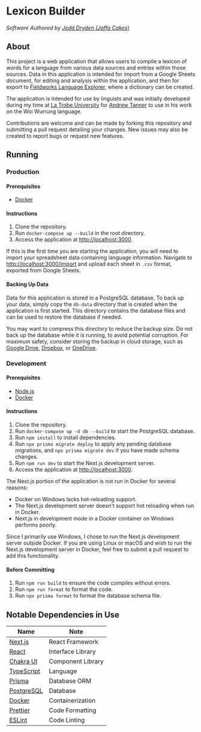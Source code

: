 # Lexicon Builder
*Software Authored by [Jedd Dryden (Jaffa Cakes)](https://github.com/Jaffa-Cakes)*

## About

This project is a web application that allows users to compile a lexicon of words for a language from various data sources and entries within those sources.
Data in this application is intended for import from a Google Sheets document, for editing and analysis within the application, and then for export to [Fieldworks Language Explorer](https://software.sil.org/fieldworks/), where a dictionary can be created.

The application is intended for use by linguists and was initially developed during my time at [La Trobe University](https://www.latrobe.edu.au/) for [Andrew Tanner](https://github.com/akrtanner) to use in his work on the Woi Wurrung language.

Contributions are welcome and can be made by forking this repository and submitting a pull request detailing your changes. New issues may also be created to report bugs or request new features.

## Running

### Production

#### Prerequisites

- [Docker](https://www.docker.com/)

#### Instructions

1. Clone the repository.
2. Run `docker-compose up --build` in the root directory.
3. Access the application at [http://localhost:3000](http://localhost:3000).

If this is the first time you are starting the application, you will need to import your spreadsheet data containing language information. Navigate to [http://localhost:3000/import](http://localhost:3000/import) and upload each sheet in `.csv` format, exported from Google Sheets.

#### Backing Up Data

Data for this application is stored in a PostgreSQL database.
To back up your data, simply copy the `db-data` directory that is created when the application is first started. This directory contains the database files and can be used to restore the database if needed.

You may want to compress this directory to reduce the backup size.
Do not back up the database while it is running, to avoid potential corruption.
For maximum safety, consider storing the backup in cloud storage, such as [Google Drive](https://www.google.com/drive/), [Dropbox](https://www.dropbox.com/), or [OneDrive](https://www.microsoft.com/onedrive).

### Development

#### Prerequisites

- [Node.js](https://nodejs.org/en/)
- [Docker](https://www.docker.com/)

#### Instructions

1. Clone the repository.
2. Run `docker-compose up -d db --build` to start the PostgreSQL database.
3. Run `npm install` to install dependencies.
4. Run `npx prisma migrate deploy` to apply any pending database migrations, and `npx prisma migrate dev` if you have made schema changes.
5. Run `npm run dev` to start the Next.js development server.
6. Access the application at [http://localhost:3000](http://localhost:3000).

The Next.js portion of the application is not run in Docker for several reasons:
- Docker on Windows lacks hot-reloading support.
- The Next.js development server doesn't support hot reloading when run in Docker.
- Next.js in development mode in a Docker container on Windows performs poorly.

Since I primarily use Windows, I chose to run the Next.js development server outside Docker. If you are using Linux or macOS and wish to run the Next.js development server in Docker, feel free to submit a pull request to add this functionality.

#### Before Committing

1. Run `npm run build` to ensure the code compiles without errors.
2. Run `npm run format` to format the code.
3. Run `npx prisma format` to format the database schema file.

## Notable Dependencies in Use

| Name                                          | Note              |
| --------------------------------------------- | ----------------- |
| [Next.js](https://nextjs.org/)                | React Framework   |
| [React](https://reactjs.org/)                 | Interface Library |
| [Chakra UI](https://chakra-ui.com/)           | Component Library |
| [TypeScript](https://www.typescriptlang.org/) | Language          |
| [Prisma](https://www.prisma.io/)              | Database ORM      |
| [PostgreSQL](https://www.postgresql.org/)     | Database          |
| [Docker](https://www.docker.com/)             | Containerization  |
| [Prettier](https://prettier.io/)              | Code Formatting   |
| [ESLint](https://eslint.org/)                 | Code Linting      |
